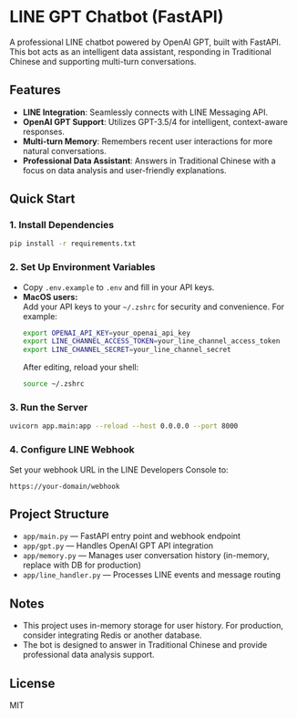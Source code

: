 # LINE GPT Chatbot (FastAPI)

A professional LINE chatbot powered by OpenAI GPT, built with FastAPI. This bot acts as an intelligent data assistant, responding in Traditional Chinese and supporting multi-turn conversations.

## Features

- **LINE Integration**: Seamlessly connects with LINE Messaging API.
- **OpenAI GPT Support**: Utilizes GPT-3.5/4 for intelligent, context-aware responses.
- **Multi-turn Memory**: Remembers recent user interactions for more natural conversations.
- **Professional Data Assistant**: Answers in Traditional Chinese with a focus on data analysis and user-friendly explanations.

## Quick Start

### 1. Install Dependencies

```bash
pip install -r requirements.txt
```

### 2. Set Up Environment Variables

- Copy `.env.example` to `.env` and fill in your API keys.
- **MacOS users:**  
  Add your API keys to your `~/.zshrc` for security and convenience. For example:
  ```bash
  export OPENAI_API_KEY=your_openai_api_key
  export LINE_CHANNEL_ACCESS_TOKEN=your_line_channel_access_token
  export LINE_CHANNEL_SECRET=your_line_channel_secret
  ```
  After editing, reload your shell:
  ```bash
  source ~/.zshrc
  ```

### 3. Run the Server

```bash
uvicorn app.main:app --reload --host 0.0.0.0 --port 8000
```

### 4. Configure LINE Webhook

Set your webhook URL in the LINE Developers Console to:
```
https://your-domain/webhook
```

## Project Structure

- `app/main.py` — FastAPI entry point and webhook endpoint
- `app/gpt.py` — Handles OpenAI GPT API integration
- `app/memory.py` — Manages user conversation history (in-memory, replace with DB for production)
- `app/line_handler.py` — Processes LINE events and message routing

## Notes

- This project uses in-memory storage for user history. For production, consider integrating Redis or another database.
- The bot is designed to answer in Traditional Chinese and provide professional data analysis support.

## License

MIT

